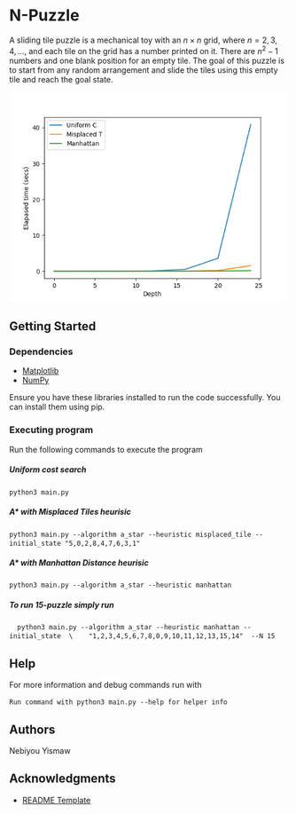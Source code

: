 # N-Puzzle

A sliding tile puzzle is a mechanical toy with an $n \times n$ grid, where $n=2,3,4,\dots$, and each tile on the grid has a number printed on it. There are $n^2 - 1$ numbers and one blank position for an empty tile. The goal of this puzzle is to start from any random arrangement and slide the tiles using this empty tile and reach the goal state.

![8-puzzle](figures/figure_elapsed_time.png)
<!-- ![8-puzzle](figures/figure_max_queue_size.png) -->

## Getting Started

### Dependencies
- [Matplotlib](https://matplotlib.org/)
- [NumPy](https://numpy.org/)

Ensure you have these libraries installed to run the code successfully. You can install them using pip.


### Executing program

Run the following commands to execute the program

##### Uniform cost search
```
python3 main.py
```

##### A* with Misplaced Tiles heurisic
```
python3 main.py --algorithm a_star --heuristic misplaced_tile --initial_state "5,0,2,8,4,7,6,3,1"
```

##### A* with Manhattan Distance heurisic
```
python3 main.py --algorithm a_star --heuristic manhattan
```

##### To run 15-puzzle simply run
```
  python3 main.py --algorithm a_star --heuristic manhattan --initial_state  \    "1,2,3,4,5,6,7,8,0,9,10,11,12,13,15,14"  --N 15
```
## Help

For more information and debug commands run with
```
Run command with python3 main.py --help for helper info
```

## Authors

Nebiyou Yismaw

## Acknowledgments


* [README Template](https://github.com/matiassingers/awesome-readme)
